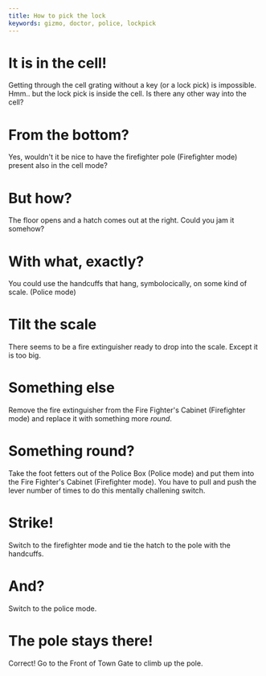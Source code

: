 ```yaml
---
title: How to pick the lock
keywords: gizmo, doctor, police, lockpick
---
```

# It is in the cell!
Getting through the cell grating without a key (or a lock pick) is impossible.
Hmm.. but the lock pick is inside the cell. Is there any other way into the cell?

# From the bottom?
Yes, wouldn't it be nice to have the firefighter pole (Firefighter mode) present also in the cell mode?

# But how?
The floor opens and a hatch comes out at the right. Could you jam it somehow?

# With what, exactly?
You could use the handcuffs that hang, symbolocically, on some kind of scale. (Police mode)

# Tilt the scale
There seems to be a fire extinguisher ready to drop into the scale. Except it is too big.

# Something else
Remove the fire extinguisher from the Fire Fighter's Cabinet (Firefighter mode) and replace it with
something more _round_.

# Something round?
Take the foot fetters out of the Police Box (Police mode) and put them into the Fire Fighter's Cabinet (Firefighter mode).
You have to pull and push the lever number of times to do this mentally challening switch.

# Strike!
Switch to the firefighter mode and tie the hatch to the pole with the handcuffs.

# And?
Switch to the police mode.

# The pole stays there!
Correct! Go to the Front of Town Gate to climb up the pole.
